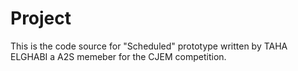 # Project
This is the code source for "Scheduled" prototype  written by TAHA ELGHABI a A2S memeber for the CJEM competition.
